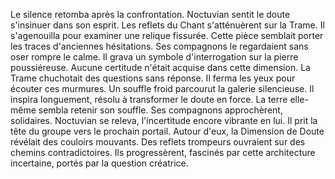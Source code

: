 Le silence retomba après la confrontation.
Noctuvian sentit le doute s'insinuer dans son esprit.
Les reflets du Chant s'atténuèrent sur la Trame.
Il s'agenouilla pour examiner une relique fissurée.
Cette pièce semblait porter les traces d'anciennes hésitations.
Ses compagnons le regardaient sans oser rompre le calme.
Il grava un symbole d'interrogation sur la pierre poussiéreuse.
Aucune certitude n'était acquise dans cette dimension.
La Trame chuchotait des questions sans réponse.
Il ferma les yeux pour écouter ces murmures.
Un souffle froid parcourut la galerie silencieuse.
Il inspira longuement, résolu à transformer le doute en force.
La terre elle-même sembla retenir son souffle.
Ses compagnons approchèrent, solidaires.
Noctuvian se releva, l'incertitude encore vibrante en lui.
Il prit la tête du groupe vers le prochain portail.
Autour d'eux, la Dimension de Doute révélait des couloirs mouvants.
Des reflets trompeurs ouvraient sur des chemins contradictoires.
Ils progressèrent, fascinés par cette architecture incertaine,
portés par la question créatrice.

